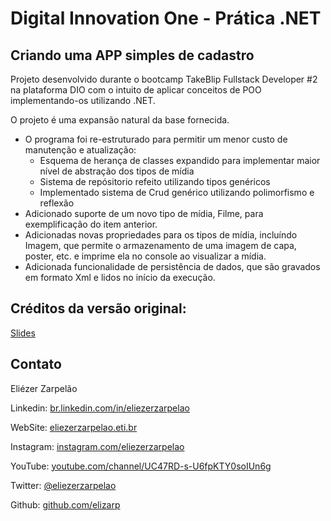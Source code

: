 # Digital Innovation One - Prática .NET

## Criando uma APP simples de cadastro

Projeto desenvolvido durante o bootcamp TakeBlip Fullstack Developer #2 na plataforma DIO com o intuito de aplicar conceitos de POO implementando-os utilizando .NET.

O projeto é uma expansão natural da base fornecida.

- O programa foi re-estruturado para permitir um menor custo de manutenção e atualização:
    - Esquema de herança de classes expandido para implementar maior nível de abstração dos tipos de mídia
    - Sistema de repósitorio refeito utilizando tipos genéricos
    - Implementado sistema de Crud genérico utilizando polimorfismo e reflexão
- Adicionado suporte de um novo tipo de mídia, Filme, para exemplificação do item anterior.
- Adicionadas novas propriedades para os tipos de mídia, incluíndo Imagem, que permite o armazenamento de uma imagem de capa, poster, etc. e imprime ela no console ao visualizar a mídia.
- Adicionada funcionalidade de persistência de dados, que são gravados em formato Xml e lidos no início da execução.

## Créditos da versão original:

[Slides](dio-dotnet-poo-lab-2.pdf)

## Contato

Eliézer Zarpelão

Linkedin:  [br.linkedin.com/in/eliezerzarpelao](http://br.linkedin.com/in/eliezerzarpelao)

WebSite:  [eliezerzarpelao.eti.br](https://eliezerzarpelao.eti.br)

Instagram:  [instagram.com/eliezerzarpelao](https://instagram.com/eliezerzarpelao)

YouTube:  [youtube.com/channel/UC47RD-s-U6fpKTY0soIUn6g](https://www.youtube.com/channel/UC47RD-s-U6fpKTY0soIUn6g/featured?view_as=subscriber)

Twitter:  [@eliezerzarpelao](https://twitter.com/eliezerzarpelao)

Github:  [github.com/elizarp](https://github.com/elizarp)
